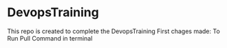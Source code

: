 # DevopsTraining
This repo is created to complete the DevopsTraining
First chages made: To Run Pull Command in terminal
